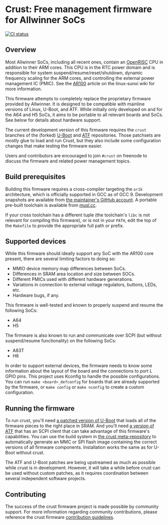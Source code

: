 # Crust: Free management firmware for Allwinner SoCs

[![CI status](https://travis-ci.com/crust-firmware/crust.svg?branch=master)][t]

[t]: https://travis-ci.com/crust-firmware/crust

## Overview

Most Allwinner SoCs, including all recent ones, contain an [OpenRISC][or1k] CPU
in addition to their ARM cores. This CPU is in the RTC power domain and is
responsible for system suspend/resume/reset/shutdown, dynamic frequency scaling
for the ARM cores, and controlling the external power management IC (PMIC). See
the [AR100][ar100] article on the linux-sunxi wiki for more information.

This firmware attempts to completely replace the proprietary firmware provided
by Allwinner. It is designed to be compatible with mainline versions of Linux,
U-Boot, and ATF. While initially only developed on and for the A64 and H5 SoCs,
it aims to be portable to all relevant boards and SoCs. See below for details
about hardware support.

The current development version of this firmware requires the `crust` branches
of the (forked) [U-Boot][crust-u-boot] and [ATF][crust-atf] repositories. Those
patchsets are mostly glue to load and run Crust, but they also include some
configuration changes that make testing the firmware easier.

Users and contributors are encouraged to join `#crust` on freenode to discuss
the firmware and related power management topics.

[ar100]: https://linux-sunxi.org/AR100
[or1k]: http://openrisc.io/

## Build prerequisites

Building this firmware requires a cross-compiler targeting the `or1k`
architecture, which is officially supported in GCC as of GCC 9. Development
snapshots are available from [the maintainer's GitHub account][stffrdhrn]. A
portable pre-built toolchain is available from [musl.cc][musl-cc-or1k].

If your cross toolchain has a different tuple (the toolchain's `libc` is not
relevant for compiling this firmware), or is not in your `PATH`, edit the top
of the `Makefile` to provide the appropriate full path or prefix.

[stffrdhrn]: https://github.com/stffrdhrn/gcc/releases
[musl-cc-or1k]: http://musl.cc/or1k-linux-musl-cross.tgz

## Supported devices

While this firmware should ideally support any SoC with the AR100 core present,
there are several limiting factors to doing so:
- MMIO device memory map differences between SoCs.
- Differences in SRAM area location and size between SOCs.
- Different PMICs used with different hardware generations.
- Variations in connection to external voltage regulators, buttons, LEDs, etc.
- Hardware bugs, if any.

This firmware is well-tested and known to properly suspend and resume the
following SoCs:
- A64
- H5

The firmware is also known to run and communicate over SCPI (but without
suspend/resume functionality) on the following SoCs:
- A83T
- H6

In order to support external devices, the firmware needs to know some
information about the layout of the board and the connections to port L GPIO
pins. This project uses Kconfig to handle the possible configurations. You can
run `make <board>_defconfig` for boards that are already supported by the
firmware, or `make config` or `make nconfig` to create a custom configuration.

## Running the firmware

To run crust, you'll need [a patched version of U-Boot][crust-u-boot] that
loads all of the firmware pieces to the right place in SRAM. And you'll need [a
version of ATF][crust-atf] that has an SCPI client that can take advantage of
this firmware's capabilities. You can use the build system in [the crust
meta-repository][crust-meta] to automatically generate an MMC or SPI flash
image containing the correct versions of all firmware components. Installation
works the same as for U-Boot without crust.

The ATF and U-Boot patches are being upstreamed as much as possible while crust
is in development. However, it will take a while before crust can be used
without custom patches, as it requires coordination between several independent
software projects.

[crust-atf]: https://github.com/crust-firmware/arm-trusted-firmware
[crust-meta]: https://github.com/crust-firmware/meta
[crust-u-boot]: https://github.com/crust-firmware/u-boot

## Contributing

The success of the crust firmware project is made possible by community
support. For more information regarding community contributions, please
reference the crust firmware [contribution guidelines][cg].

[cg]: CONTRIBUTING.md
